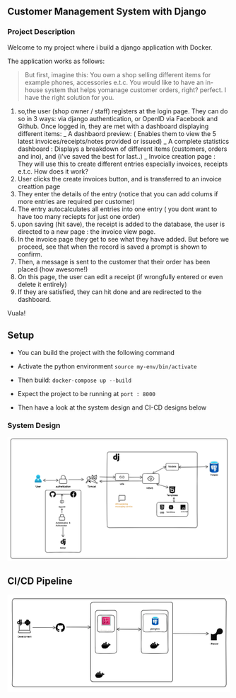 ## Customer Management System with Django

### Project Description
Welcome to my project where i build a django application with Docker.

The application works as follows:

> But first, imagine this: You own a shop selling different items for example phones, accessories e.t.c. You would like to have an in-house system that helps yomanage customer orders, right? perfect. I have the right solution for you.

1. so,the user (shop owner / staff) registers at the login page. They can do so in 3 ways: via django authentication, or OpenID via Facebook and Github.
Once logged in, they are met with a dashboard displaying different items:
   _ A dashbaord preview: ( Enables them to view the 5 latest invoices/receipts/notes provided or issued)
   _ A complete statistics dashboard : Displays a breakdown of different items (customers, orders and ino), and (i've saved the best for last..)
   _ Invoice creation page : They will use this to create different entries especially invoices, receipts e.t.c. How does it work?
2. User clicks the create invoices button, and is transferred to an invoice creattion page
3. They enter the details of the entry (notice that you can add colums if more entries are required per customer)
4. The entry autocalculates all entries into one entry ( you dont want to have too many reciepts for just one order)
5. upon saving (hit save), the receipt is added to the database, the user is directed to a new page : the invoice view page.
6. In the invoice page they get to see what they have added. But before we proceed, see that when the record is saved a prompt is shown to confirm.
7. Then, a message is sent to the customer that their order has been placed (how awesome!)
8. On this page, the user can edit a receipt (if wrongfully entered or even delete it entirely)
9. If they are satisfied, they can hit done and are redirected to the dashboard.

Vuala! 

## Setup
 - You can build the project with the following command
 - Activate the python environment
  `source my-env/bin/activate `
- Then build:
 `docker-compose up --build`
- Expect the project to be running at `port : 8000`

- Then have a look at the system design and CI-CD designs below

### System Design
![system design](images/system-design-primer.png)

## CI/CD Pipeline

![system design](images/ci-cd.png)

